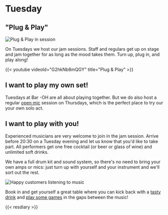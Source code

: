 # Tuesday

## "Plug & Play"

![Plug & Play in session](images/plugandplay.jpeg)

On Tuesdays we host our jam sessions.  Staff and regulars get up on
stage and jam together for as long as the mood takes them.  Turn up,
plug in, and play along!

{{< youtube videoId="G2hkNb8mQGY" title="Plug & Play" >}}

## I want to play my own set!

Tuesdays at Bar -OH are all about playing together.  But
we do also host a regular [open mic](../thursday/index.md) session on
Thursdays, which is the perfect place to try our your own solo act.

## I want to play with you!

Experienced musicians are very welcome to join in the jam session.
Arrive before 20:30 on a Tuesday evening and let us know that you'd
like to take part.  All performers get one free cocktail (or beer or
glass of wine) and unlimited soft drinks.

We have a full drum kit and sound system, so there's no need to bring
your own amps or mics: just turn up with yourself and your instrument
and we'll sort out the rest.

![Happy customers listening to music](images/snug.jpeg)

Book in and get yourself a great table where you can kick back with a
[tasty drink](../menu/index.md) and [play some
games](../games/index.md) in the gaps between the music!

{{< resdiary >}}

